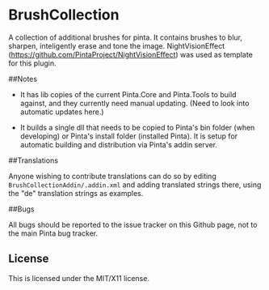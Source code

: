 # BrushCollection

A collection of additional brushes for pinta. It contains brushes to blur, sharpen, inteligently erase and tone the image.
NightVisionEffect (https://github.com/PintaProject/NightVisionEffect) was used as template for this plugin.


##Notes

- It has lib copies of the current Pinta.Core and Pinta.Tools to build against, and they currently need manual updating. (Need to look into automatic updates here.)

- It builds a single dll that needs to be copied to Pinta's bin folder 
(when developing) or Pinta's install folder (installed Pinta). It is setup for automatic building and distribution via Pinta's addin server.

##Translations

Anyone wishing to contribute translations can do so by editing ```BrushCollectionAddin/.addin.xml``` and adding translated strings there, using the "de" translation strings as examples.

##Bugs

All bugs should be reported to the issue tracker on this Github page, not to the main Pinta bug tracker.


## License

This is licensed under the MIT/X11 license.
